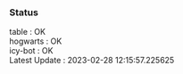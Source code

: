 ### Status


table : OK  
hogwarts : OK  
icy-bot : OK  
Latest Update : 2023-02-28 12:15:57.225625
